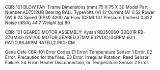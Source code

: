 
CBR-101 BLOW FAN:
	Frame Dimensions (mm) 75 X 75 X 30
	Model Part Number     AD7512UB
	Bearing               BALL 
	TypeVolts (V)         12
	Current (A)           0.52
	Power (W)             6.24
	Speed (RPM)           4200
	Air Flow (CFM)        13.1 
	Pressure (Inches)     0.822 
	Noise (dB/A)          44.7
	Weight (g)            80

CBR-101 GEARED MOTOR ASSEMBLY:
	Kysan RB350060-30Q01R
	RB-37GM32-12V1/60 
	MOTOR,GEARED,37MM,B,12VDC,104RPM
	60:1 RATIO,86.4RPM RATED,2.9KG-CM 

Gene Cafe CBR-101 Error Codes
	E1 Error: Temperature Sensor 1 Error.
	E2 Error: Precaution for the fires.
	E3 Error: Irregular Rotation, Reed Sensor Failure.
	E4 Error: Heater Disconnection, or Temperature Sensor 2 Error.  

